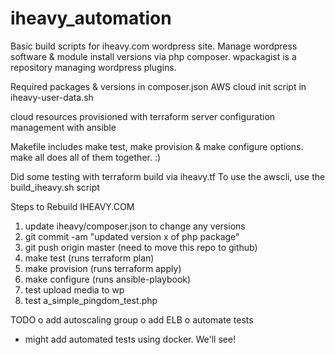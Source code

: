# iheavy_automation

Basic build scripts for iheavy.com wordpress site.
Manage wordpress software & module install versions via php composer.
wpackagist is a repository managing wordpress plugins.

Required packages & versions in composer.json
AWS cloud init script in iheavy-user-data.sh

cloud resources provisioned with terraform
server configuration management with ansible

Makefile includes make test, make provision & make configure
options.  make all does all of them together.  :)

Did some testing with terraform build via iheavy.tf
To use the awscli, use the build_iheavy.sh script

Steps to Rebuild IHEAVY.COM

1. update iheavy/composer.json to change any versions
2. git commit -am "updated version x of php package"
3. git push origin master (need to move this repo to github)
4. make test (runs terraform plan)
5. make provision (runs terraform apply)
6. make configure (runs ansible-playbook)
7. test upload media to wp
8. test a_simple_pingdom_test.php

TODO
o add autoscaling group
o add ELB
o automate tests
- might add automated tests using docker.  We'll see!